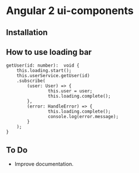 Angular 2 ui-components
=========

## Installation

## How to use loading bar
```
getUser(id: number):  void {
    this.loading.start();
    this.userService.getUser(id)
	.subscribe(
	    (user: User) => {
                this.user = user;
                this.loading.complete();
	    },
	    (error: HandleError) => {
                this.loading.complete();
                console.log(error.message);
	    }
	);
}
```

## To Do
- Improve documentation.